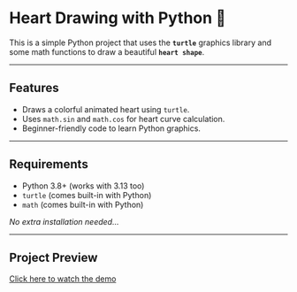 # Heart Drawing with Python 🖤

This is a simple Python project that uses the **`turtle`** graphics library and some math functions to draw a beautiful **`heart shape`**.

---

## Features
- Draws a colorful animated heart using `turtle`.
- Uses `math.sin` and `math.cos` for heart curve calculation.
- Beginner-friendly code to learn Python graphics.

---

## Requirements
- Python 3.8+ (works with 3.13 too)
- `turtle` (comes built-in with Python)
- `math` (comes built-in with Python)

*No extra installation needed...*

---

## Project Preview

[Click here to watch the demo](demo.mp4)
